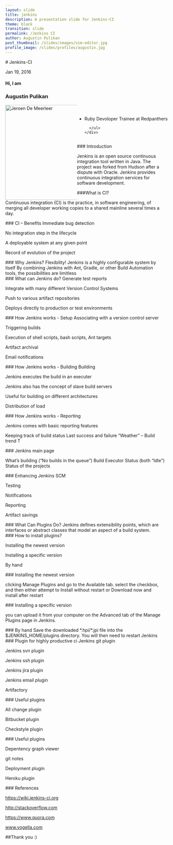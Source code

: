 ```yaml
---
layout: slide
title: jenkins
description: A presentation slide for Jenkins-CI
theme: black
transition: slide
permalink: /Jenkins CI
author: Augustin Pulikan  
post_thumbnail: /slides/images/vim-editor.jpg
profile_image: /slides/profiles/augustin.jpg
---
```


<section data-markdown>
# Jenkins-CI

Jan 19, 2016
</section>


<!-- Just to show that markdown and html can be mixed -->
<section>
  <h4>Hi, I am</h4>
  <h3>Augustin Pulikan</h3>
  <div style="width:150%;">
    <div style="float:left; width:30%;">
      <img alt="Jeroen De Meerleer" src="https://scontent.fmaa1-1.fna.fbcdn.net/hphotos-xft1/v/t1.0-9/12065624_873705689393220_2906766376590498181_n.jpg?oh=a5eca759b8989d24dd44d77d04b5eb8d&oe=57443E25" style="float: left; width:300px; height:300px;">
    </div>
    <div style="float:right; width:70%;">
      <ul style="float: left; padding-top: 4%;">
          <li>Ruby Devoloper Trainee at Redpanthers</li>

      </ul>
    </div>
  </div>

</section>

<!-- Just to show that markdown and html can be mixed -->

<section data-markdown>
### Introduction

Jenkins is an open source continuous integration tool written in Java. The project was forked from Hudson after a dispute with Oracle. Jenkins provides continuous integration services for software development. 

</section>

<section data-markdown>
###What is CI?

Continuous integration (CI) is the practice, in software engineering, of merging all developer working copies to a shared mainline several times a day.

</section>

<section data-markdown>
### CI – Benefits
 Immediate bug detection

 No integration step in the lifecycle

 A deployable system at any given point

 Record of evolution of the project 
</section>

<section data-markdown>
### Why Jenkins? Flexibility!
 Jenkins is a highly configurable system by itself
  By combining Jenkins with Ant, Gradle, or other Build
Automation tools, the possibilities are limitless 

</section>

<section data-markdown>
### What can Jenkins do?
 Generate test reports

 Integrate with many different Version Control Systems

 Push to various artifact repositories

 Deploys directly to production or test environments
 

</section>

<section data-markdown>
### How Jenkins works - Setup
 Associating with a version control server

 Triggering builds

 Execution of shell scripts, bash scripts, Ant targets

 Artifact archival

 Email notifications
</section>

<section data-markdown>
### How Jenkins works - Building
 Building

 Jenkins executes the build in an executer

 Jenkins also has the concept of slave build servers

 Useful for building on different architectures

 Distribution of load 

</section>

<section data-markdown>
### How Jenkins works - Reporting

 Jenkins comes with basic reporting features


 Keeping track of build status
 Last success and failure
 “Weather” – Build trend
 T

</section>

<section data-markdown>
### Jenkins main page

 What’s building (“No builds in the queue”)
 Build Executor Status (both “Idle”)
 Status of the projects 

</section>

<section data-markdown>
### Enhancing Jenkins
SCM

Testing

Notifications

Reporting

Artifact savings
</section>

<section data-markdown>
### What Can Plugins Do?
Jenkins defines extensibility points, which are interfaces or abstract classes that model an aspect of a build system.

</section>

<section data-markdown>
### How to install plugins?

Installing the newest version

Installing a specific version

By hand
</section>

<section data-markdown>
### Installing the newest version

clicking Manage Plugins and go to the Available tab. select the checkbox, and then either attempt to Install without restart or Download now and install after restart

</section>

<section data-markdown>
### Installing a specific version

you can upload it from your computer on the Advanced tab of the Manage Plugins page in Jenkins.
</section>

<section data-markdown>
### By hand
Save the downloaded *.hpi/*.jpi file into the $JENKINS_HOME/plugins directory. You will then need to restart Jenkins
</section>

<section data-markdown>
### Plugin for highly productive ci
Jenkins git plugin 

Jenkins svn plugin 

Jenkins ssh plugin

Jenkins jira plugin

Jenkins email plugin

Artifactory

</section>

<section data-markdown>
### Useful plugins

All change plugin

Bitbucket plugin

Checkstyle plugin

</section>

<section data-markdown>
### Useful plugins

Depentency graph viewer

git notes

Deployment plugin

Heroku plugin

</section>



<section data-markdown>
### References

https://wiki.jenkins-ci.org
 
http://stackoverflow.com
 
https://www.quora.com
 
www.vogella.com
</section>

<section data-markdown>
##Thank you :)

</section>
